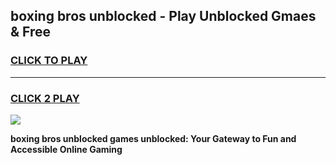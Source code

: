 
## boxing bros unblocked - Play Unblocked Gmaes & Free
<h3>
<a href="https://news.freeplayer.one?title=boxing_bros_unblocked&ref=16F">CLICK TO PLAY</a></h3>
<hr>

<h3>
<a href="https://news.freeplayer.one?title=boxing_bros_unblocked&ref=16F">CLICK 2 PLAY</a>
  
</h3>

<a href="https://news.freeplayer.one?title=boxing_bros_unblocked&ref=16F/"><img src="https://clearcache.store/games.png"></a>


**boxing bros unblocked games unblocked: Your Gateway to Fun and Accessible Online Gaming**
